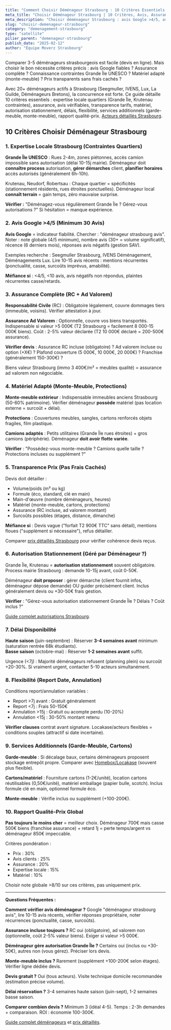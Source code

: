 ```yaml
---
title: "Comment Choisir Déménageur Strasbourg : 10 Critères Essentiels 2025"
meta_title: "Choisir Déménageur Strasbourg | 10 Critères, Avis, Assurance, Local"
meta_description: "Choisir déménageur Strasbourg : avis Google >4/5, assurance ad valorem, connaissance Grande Île, autorisation stationnement, monte-meuble, prix transparents. 10 critères."
slug: "choisir-demenageur-strasbourg"
category: "demenagement-strasbourg"
type: "satellite"
pilier_parent: "demenageur-strasbourg"
publish_date: "2025-02-12"
author: "Équipe Moverz Strasbourg"
---
```


Comparer 3-5 déménageurs strasbourgeois est facile (devis en ligne). Mais choisir le bon nécessite critères précis : avis Google fiables ? Assurance complète ? Connaissance contraintes Grande Île UNESCO ? Matériel adapté (monte-meuble) ? Prix transparents sans frais cachés ?

Avec 20+ déménageurs actifs à Strasbourg (Seegmuller, IVENS, Lux, La Guilde, Déménageurs Bretons), la concurrence est forte. Ce guide détaille 10 critères essentiels : expertise locale quartiers (Grande Île, Krutenau contraintes), assurance, avis vérifiables, transparence tarifs, matériel, autorisation stationnement, délais, flexibilité, services additionnels (garde-meuble, monte-meuble), rapport qualité-prix. [Acteurs détaillés Strasbourg](/blog/demenagement-strasbourg/demenageur-strasbourg).

## 10 Critères Choisir Déménageur Strasbourg

### 1. Expertise Locale Strasbourg (Contraintes Quartiers)

**Grande Île UNESCO** : Rues 2-4m, zones piétonnes, accès camion impossible sans autorisation (délai 10-15j mairie). Déménageur doit **connaître process** autorisation, **gérer démarches** client, **planifier horaires** accès autorisés (généralement 6h-10h).

Krutenau, Neudorf, Robertsau : Chaque quartier = spécificités (stationnement résidents, rues étroites ponctuelles). Déménageur local **connaît terrain** = gain temps, zéro mauvaise surprise.

**Vérifier :** "Déménagez-vous régulièrement Grande Île ? Gérez-vous autorisations ?" Si hésitation = manque expérience.

### 2. Avis Google >4/5 (Minimum 30 Avis)

**Avis Google** = indicateur fiabilité. Chercher : "déménageur strasbourg avis". Noter : note globale (4/5 minimum), nombre avis (30+ = volume significatif), récence (6 derniers mois), réponses avis négatifs (gestion SAV).

Exemples recherche : Seegmuller Strasbourg, IVENS Déménagement, Déménagements Lux. Lire 10-15 avis récents : mentions récurrentes (ponctualité, casse, surcoûts imprévus, amabilité).

**Méfiance si** : <4/5, <10 avis, avis négatifs non répondus, plaintes récurrentes casse/retards.

### 3. Assurance Complète (RC + Ad Valorem)

**Responsabilité Civile** (RC) : Obligatoire légalement, couvre dommages tiers (immeuble, voisins). Vérifier attestation à jour.

**Assurance Ad Valorem** : Optionnelle, couvre vos biens transportés. Indispensable si valeur >5 000€ (T2 Strasbourg = facilement 8 000-15 000€ biens). Coût : 2-5% valeur déclarée (T2 10 000€ déclaré = 200-500€ assurance).

**Vérifier devis** : Assurance RC incluse (obligatoire) ? Ad valorem incluse ou option (+X€) ? Plafond couverture (5 000€, 10 000€, 20 000€) ? Franchise (généralement 150-300€) ?

Biens valeur Strasbourg (immo 3 400€/m² = meubles qualité) = assurance ad valorem non négociable.

### 4. Matériel Adapté (Monte-Meuble, Protections)

**Monte-meuble extérieur** : Indispensable immeubles anciens Strasbourg (50-60% patrimoine). Vérifier déménageur **possède** matériel (pas location externe = surcoût + délai).

**Protections** : Couvertures meubles, sangles, cartons renforcés objets fragiles, film plastique.

**Camions adaptés** : Petits utilitaires (Grande Île rues étroites) + gros camions (périphérie). Déménageur **doit avoir flotte variée**.

**Vérifier** : "Possédez-vous monte-meuble ? Camions quelle taille ? Protections incluses ou supplément ?"

### 5. Transparence Prix (Pas Frais Cachés)

Devis doit détailler :
- Volume/poids (m³ ou kg)
- Formule (éco, standard, clé en main)
- Main-d'œuvre (nombre déménageurs, heures)
- Matériel (monte-meuble, cartons, protections)
- Assurance (RC incluse, ad valorem montant)
- Surcoûts possibles (étages, distance, dimanche)

**Méfiance si** : Devis vague ("forfait T2 900€ TTC" sans détail), mentions floues ("supplément si nécessaire"), refus détailler.

Comparer [prix détaillés Strasbourg](/blog/demenagement-strasbourg/prix-demenageur-strasbourg-2025) pour vérifier cohérence devis reçus.

### 6. Autorisation Stationnement (Géré par Déménageur ?)

Grande Île, Krutenau = **autorisation stationnement** souvent obligatoire. Process mairie Strasbourg : demande 10-15j avant, coût 0-50€.

Déménageur **doit proposer** : gérer démarche (client fournit infos, déménageur dépose demande) OU guider précisément client. Inclus généralement devis ou +30-50€ frais gestion.

**Vérifier** : "Gérez-vous autorisation stationnement Grande Île ? Délais ? Coût inclus ?"

[Guide complet autorisations Strasbourg](/blog/demenagement-strasbourg/autorisation-stationnement-strasbourg).

### 7. Délai Disponibilité

**Haute saison** (juin-septembre) : Réserver **3-4 semaines avant** minimum (saturation rentrée 68k étudiants).  
**Basse saison** (octobre-mai) : Réserver **1-2 semaines avant** suffit.

Urgence (<7j) : Majorité déménageurs refusent (planning plein) ou surcoût +20-30%. Si vraiment urgent, contacter 5-10 acteurs simultanément.

### 8. Flexibilité (Report Date, Annulation)

Conditions report/annulation variables :
- Report >7j avant : Gratuit généralement
- Report <7j : Frais 50-150€
- Annulation >15j : Gratuit ou acompte perdu (10-20%)
- Annulation <15j : 30-50% montant retenu

**Vérifier clauses** contrat avant signature. Locakase/acteurs flexibles = conditions souples (attractif si date incertaine).

### 9. Services Additionnels (Garde-Meuble, Cartons)

**Garde-meuble** : Si décalage baux, certains déménageurs proposent stockage entrepôt propre. Comparer avec [Homebox/Locakase](/blog/demenagement-strasbourg/garde-meuble-strasbourg) (souvent plus flexible).

**Cartons/matériel** : Fourniture cartons (1-2€/unité), location cartons réutilisables (0,50€/unité), matériel emballage (papier bulle, scotch). Inclus formule clé en main, optionnel formule éco.

**Monte-meuble** : Vérifie inclus ou supplément (+100-200€).

### 10. Rapport Qualité-Prix Global

**Pas toujours le moins cher** = meilleur choix. Déménageur 700€ mais casse 500€ biens (franchise assurance) + retard 1j = perte temps/argent vs déménageur 850€ impeccable.

Critères pondération :
- Prix : 30%
- Avis clients : 25%
- Assurance : 20%
- Expertise locale : 15%
- Matériel : 10%

Choisir note globale >8/10 sur ces critères, pas uniquement prix.

---

**Questions Fréquentes :**

**Comment vérifier avis déménageur ?** Google "déménageur strasbourg avis", lire 10-15 avis récents, vérifier réponses propriétaire, noter récurrences (ponctualité, casse, surcoûts).

**Assurance incluse toujours ?** RC oui (obligatoire), ad valorem non (optionnelle, coût 2-5% valeur biens). Exiger si valeur >5 000€.

**Déménageur gère autorisation Grande Île ?** Certains oui (inclus ou +30-50€), autres non (vous gérez). Préciser lors devis.

**Monte-meuble inclus ?** Rarement (supplément +100-200€ selon étages). Vérifier ligne dédiée devis.

**Devis gratuit ?** Oui (tous acteurs). Visite technique domicile recommandée (estimation précise volume).

**Délai réservation ?** 3-4 semaines haute saison (juin-sept), 1-2 semaines basse saison.

**Comparer combien devis ?** Minimum 3 (idéal 4-5). Temps : 2-3h demandes + comparaison. ROI : économie 100-300€.

[Guide complet déménageurs](/blog/demenagement-strasbourg/demenageur-strasbourg) et [prix détaillés](/blog/demenagement-strasbourg/prix-demenageur-strasbourg-2025).

